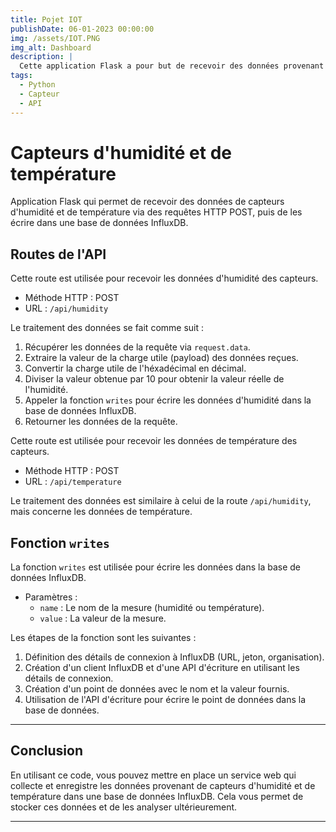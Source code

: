 ```yaml
---
title: Pojet IOT
publishDate: 06-01-2023 00:00:00
img: /assets/IOT.PNG
img_alt: Dashboard
description: |
  Cette application Flask a pour but de recevoir des données provenant de capteurs d'humidité et de température via des requêtes HTTP POST, puis écrit ces données dans une base de données InfluxDB.
tags:
  - Python
  - Capteur
  - API
---
```


# Capteurs d'humidité et de température

Application Flask qui permet de recevoir des données de capteurs d'humidité et de température via des requêtes HTTP POST, puis de les écrire dans une base de données InfluxDB.

## Routes de l'API

Cette route est utilisée pour recevoir les données d'humidité des capteurs.

- Méthode HTTP : POST
- URL : `/api/humidity`

Le traitement des données se fait comme suit :

1. Récupérer les données de la requête via `request.data`.
2. Extraire la valeur de la charge utile (payload) des données reçues.
3. Convertir la charge utile de l'héxadécimal en décimal.
4. Diviser la valeur obtenue par 10 pour obtenir la valeur réelle de l'humidité.
5. Appeler la fonction `writes` pour écrire les données d'humidité dans la base de données InfluxDB.
6. Retourner les données de la requête.


Cette route est utilisée pour recevoir les données de température des capteurs.

- Méthode HTTP : POST
- URL : `/api/temperature`

Le traitement des données est similaire à celui de la route `/api/humidity`, mais concerne les données de température.

## Fonction `writes`

La fonction `writes` est utilisée pour écrire les données dans la base de données InfluxDB.

- Paramètres :
  - `name` : Le nom de la mesure (humidité ou température).
  - `value` : La valeur de la mesure.

Les étapes de la fonction sont les suivantes :

1. Définition des détails de connexion à InfluxDB (URL, jeton, organisation).
2. Création d'un client InfluxDB et d'une API d'écriture en utilisant les détails de connexion.
3. Création d'un point de données avec le nom et la valeur fournis.
4. Utilisation de l'API d'écriture pour écrire le point de données dans la base de données.

---
## Conclusion

En utilisant ce code, vous pouvez mettre en place un service web qui collecte et enregistre les données provenant de capteurs d'humidité et de température dans une base de données InfluxDB. Cela vous permet de stocker ces données et de les analyser ultérieurement.

---